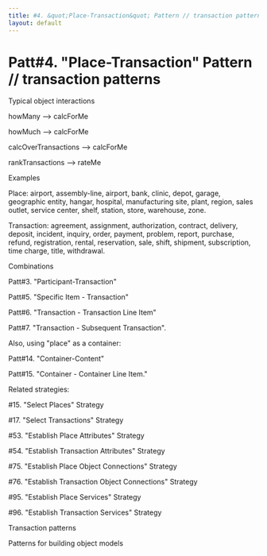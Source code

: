 ```yaml
---
title: #4. &quot;Place-Transaction&quot; Pattern // transaction patterns
layout: default
---
```




# Patt#4. &quot;Place-Transaction&quot; Pattern // transaction patterns 

 

Typical object interactions 

 howMany --&gt; calcForMe 

 howMuch --&gt; calcForMe 

 calcOverTransactions --&gt; calcForMe 

 rankTransactions --&gt; rateMe 

Examples

 Place: airport, assembly-line, airport, bank, clinic, depot, garage, geographic
entity, hangar, hospital, manufacturing site, plant, region, sales outlet, service center,
shelf, station, store, warehouse, zone. 

 Transaction: agreement, assignment, authorization, contract, delivery, deposit,
incident, inquiry, order, payment, problem, report, purchase, refund, registration,
rental, reservation, sale, shift, shipment, subscription, time charge, title, withdrawal. 

Combinations 

Patt#3. &quot;Participant-Transaction&quot; 

Patt#5. &quot;Specific Item - Transaction&quot; 

Patt#6. &quot;Transaction - Transaction Line
Item&quot; 

Patt#7. &quot;Transaction - Subsequent
Transaction&quot;. 

 Also, using &quot;place&quot; as a container: 

Patt#14. &quot;Container-Content&quot; 

Patt#15. &quot;Container - Container Line Item.&quot;


Related strategies: 

#15. &quot;Select Places&quot; Strategy 

#17. &quot;Select Transactions&quot; Strategy 

#53. &quot;Establish Place Attributes&quot;
Strategy 

#54. &quot;Establish Transaction Attributes&quot;
Strategy 

#75. &quot;Establish Place Object
Connections&quot; Strategy 

#76. &quot;Establish Transaction Object
Connections&quot; Strategy 

#95. &quot;Establish Place Services&quot; Strategy


#96. &quot;Establish Transaction Services&quot;
Strategy 

Transaction patterns

Patterns for building object models



